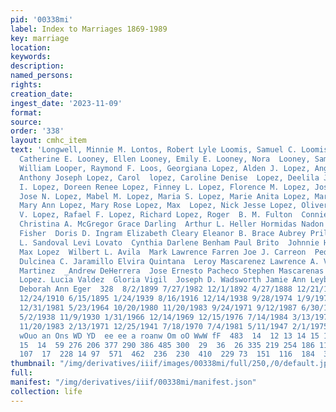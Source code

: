 ```yaml
---
pid: '00338mi'
label: Index to Marriages 1869-1989
key: marriage
location: 
keywords: 
description: 
named_persons: 
rights: 
creation_date: 
ingest_date: '2023-11-09'
format: 
source: 
order: '338'
layout: cmhc_item
text: 'Longwell, Minnie M. Lontos, Robert Lyle Loomis, Samuel C. Loomis, W. A. Looney,
  Catherine E. Looney, Ellen Looney, Emily E. Looney, Nora  Looney, Samuel R. Looney,
  William Looper, Raymond F. Loos, Georgiana Lopez, Alden J. Lopez, Angela  Lopez,
  Anthony Joseph Lopez, Carol  lopez, Caroline Denise  Lopez, Deelila J. Lopez, Delma
  I. Lopez, Doreen Renee Lopez, Finney L. Lopez, Florence M. Lopez, Jose C. Lopez,
  Jose N. Lopez, Mabel M. Lopez, Maria S. Lopez, Marie Anita Lopez, Marsha Lopez,
  Mary Ann Lopez, Mary Rose Lopez, Max  Lopez, Nick Jesse Lopez, Oliver. Lopez, Patricia
  V. Lopez, Rafael F. Lopez, Richard Lopez, Roger  B. M. Fulton  Connie Alice Stehr
  Christina A. McGregor Grace Darling  Arthur L. Heller Hormidas Nadon  James B. Mack  Ed
  Fisher  Doris D. Ingram Elizabeth Cleary Eleanor B. Brace Aubrey Prilliman Elionila
  L. Sandoval Levi Lovato  Cynthia Darlene Benham Paul Brito  Johnnie Hoyt Smythe
  Max Lopez  Wilbert L. Avila  Mark Lawrence Farren Joe J. Carreon  Pedro F. Rojas
  Dulcinea C. Jaramillo Elvira Quintana  Leroy Mascarenez Lawrence A. Vigil Jose Domingo
  Martinez  _Andrew DeHerrera  Jose Ernesto Pacheco Stephen Mascarenas Deelila J.
  Lopez. Lucia Valdez  Gloria Vigil  Joseph D. Wadsworth Jamie Ann Leyba  Lora Rodriquez
  Deborah Ann Eger  328  8/2/1899 7/27/1982 12/1/1892 4/27/1888 12/21/1904 9/8/1887
  12/24/1910 6/15/1895 1/24/1939 8/16/1916 12/14/1938 9/28/1974 1/9/1971 8/25/1952
  12/31/1981 5/23/1964 10/20/1980 11/20/1983 9/24/1971 9/12/1987 6/30/1943 6/12/1971
  5/2/1938 11/9/1930 1/31/1966 12/14/1969 12/15/1976 7/14/1984 3/13/1971 12/4/1965
  11/20/1983 2/13/1971 12/25/1941 7/18/1970 7/4/1981 5/11/1947 2/1/1975  es as  oO
  wOuo an Ons WD YD  ee ee a roanw Om oO WwW fF  483  14  12 13 14 15 13 11 15 13  13
  15  14  59 276 206 377 290 386 485 300  29  36  26 335 219 254 186 114  64 410  53  10
  107  17  228 14 97  571  462  236  230  410  229 73  151  116  184  373 '
thumbnail: "/img/derivatives/iiif/images/00338mi/full/250,/0/default.jpg"
full: 
manifest: "/img/derivatives/iiif/00338mi/manifest.json"
collection: life
---
```

